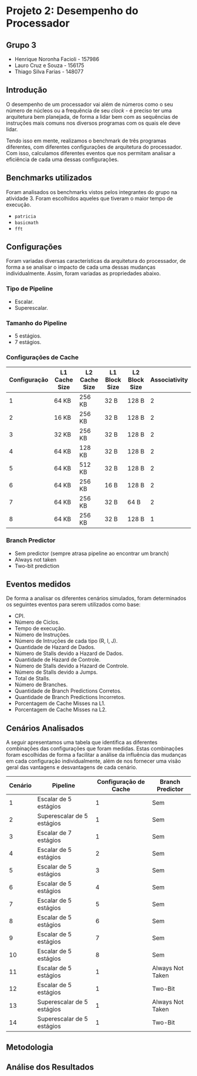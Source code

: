 # Projeto 2: Desempenho do Processador

## Grupo 3
- Henrique Noronha Facioli - 157986
- Lauro Cruz e Souza - 156175
- Thiago Silva Farias - 148077


## Introdução
O desempenho de um processador vai além de números como o seu número de núcleos ou a frequência de seu *clock* - é preciso ter uma arquitetura bem planejada, de forma a lidar bem com as sequências de instruções mais comuns nos diversos programas com os quais ele deve lidar.

Tendo isso em mente, realizamos o benchmark de três programas diferentes, com diferentes configurações de arquitetura do processador. Com isso, calculamos diferentes eventos que nos permitam analisar a eficiência de cada uma dessas configurações.

## Benchmarks utilizados
Foram analisados os benchmarks vistos pelos integrantes do grupo na atividade 3. Foram escolhidos aqueles que tiveram o maior tempo de execução.
- `patricia`
- `basicmath`
- `fft`

## Configurações
Foram variadas diversas características da arquitetura do processador, de forma a se analisar o impacto de cada uma dessas mudanças individualmente. Assim, foram variadas as propriedades abaixo.

### Tipo de Pipeline
- Escalar.
- Superescalar.

### Tamanho do Pipeline
- 5 estágios.
- 7 estágios.

### Configurações de Cache
| Configuração | L1 Cache Size | L2 Cache Size | L1 Block Size | L2 Block Size | Associativity |
|--------------|---------------|---------------|---------------|---------------|---------------|
| 1            | 64 KB         | 256 KB        | 32 B          | 128 B         | 2             |
| 2            | 16 KB         | 256 KB        | 32 B          | 128 B         | 2             |
| 3            | 32 KB         | 256 KB        | 32 B          | 128 B         | 2             |
| 4            | 64 KB         | 128 KB        | 32 B          | 128 B         | 2             |
| 5            | 64 KB         | 512 KB        | 32 B          | 128 B         | 2             |
| 6            | 64 KB         | 256 KB        | 16 B          | 128 B         | 2             |
| 7            | 64 KB         | 256 KB        | 32 B          | 64 B          | 2             |
| 8            | 64 KB         | 256 KB        | 32 B          | 128 B         | 1             |

### Branch Predictor
- Sem predictor (sempre atrasa pipeline ao encontrar um branch)
- Always not taken
- Two-bit prediction

## Eventos medidos
De forma a analisar os diferentes cenários simulados, foram determinados os seguintes eventos para serem utilizados como base:
- CPI.
- Número de Ciclos.
- Tempo de execução.
- Número de Instruções.
- Número de Intruções de cada tipo (R, I, J).
- Quantidade de Hazard de Dados.
- Número de Stalls devido a Hazard de Dados.
- Quantidade de Hazard de Controle.
- Número de Stalls devido a Hazard de Controle.
- Número de Stalls devido a Jumps.
- Total de Stalls.
- Número de Branches.
- Quantidade de Branch Predictions Corretos.
- Quantidade de Branch Predictions Incorretos.
- Porcentagem de Cache Misses na L1.
- Porcentagem de Cache Misses na L2.

## Cenários Analisados
A seguir apresentamos uma tabela que identifica as diferentes combinações das configurações que foram medidas. Estas combinações foram escolhidas de forma a facilitar a análise da influência das mudanças em cada configuração individualmente, além de nos fornecer uma visão geral das vantagens e desvantagens de cada cenário.

| Cenário  | Pipeline                   | Configuração de Cache | Branch Predictor |
|----|----------------------------|-----------------------|------------------|
| 1  | Escalar de 5 estágios      | 1                     | Sem              |
| 2  | Superescalar de 5 estágios | 1                     | Sem              |
| 3  | Escalar de 7 estágios      | 1                     | Sem              |
| 4  | Escalar de 5 estágios      | 2                     | Sem              |
| 5  | Escalar de 5 estágios      | 3                     | Sem              |
| 6  | Escalar de 5 estágios      | 4                     | Sem              |
| 7  | Escalar de 5 estágios      | 5                     | Sem              |
| 8  | Escalar de 5 estágios      | 6                     | Sem              |
| 9  | Escalar de 5 estágios      | 7                     | Sem              |
| 10 | Escalar de 5 estágios      | 8                     | Sem              |
| 11 | Escalar de 5 estágios      | 1                     | Always Not Taken |
| 12 | Escalar de 5 estágios      | 1                     | Two-Bit          |
| 13 | Superescalar de 5 estágios | 1                     | Always Not Taken |
| 14 | Superescalar de 5 estágios | 1                     | Two-Bit          |

## Metodologia

## Análise dos Resultados
